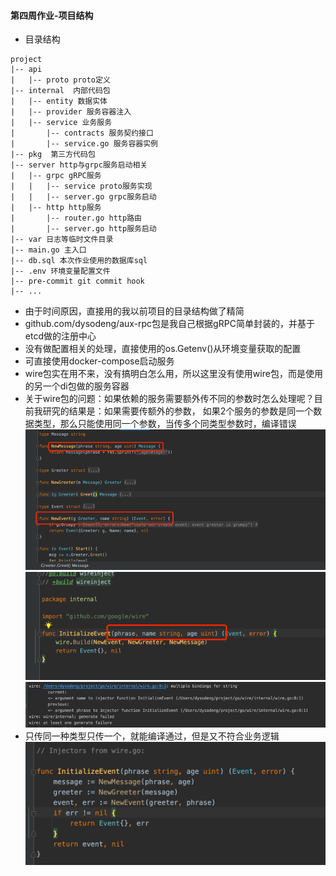 #### 第四周作业-项目结构

- 目录结构
```
project
|-- api
|   |-- proto proto定义
|-- internal  内部代码包
|   |-- entity 数据实体
|   |-- provider 服务容器注入
|   |-- service 业务服务
|       |-- contracts 服务契约接口
|       |-- service.go 服务容器实例
|-- pkg  第三方代码包
|-- server http与grpc服务启动相关
|   |-- grpc gRPC服务
|   |   |-- service proto服务实现
|   |   |-- server.go grpc服务启动
|   |-- http http服务
|       |-- router.go http路由
|       |-- server.go http服务启动
|-- var 日志等临时文件目录
|-- main.go 主入口
|-- db.sql 本次作业使用的数据库sql
|-- .env 环境变量配置文件
|-- pre-commit git commit hook
|-- ...
```

- 由于时间原因，直接用的我以前项目的目录结构做了精简
- github.com/dysodeng/aux-rpc包是我自己根据gRPC简单封装的，并基于etcd做的注册中心
- 没有做配置相关的处理，直接使用的os.Getenv()从环境变量获取的配置
- 可直接使用docker-compose启动服务
- wire包实在用不来，没有搞明白怎么用，所以这里没有使用wire包，而是使用的另一个di包做的服务容器
- 关于wire包的问题：如果依赖的服务需要额外传不同的参数时怎么处理呢？目前我研究的结果是：如果需要传额外的参数，
  如果2个服务的参数是同一个数据类型，那么只能使用同一个参数，当传多个同类型参数时，编译错误
![img.png](https://github.com/dysodeng/geektime-project/blob/master/image/img.png)
![img_1.png](https://github.com/dysodeng/geektime-project/blob/master/image/img_1.png)
![img_3.png](https://github.com/dysodeng/geektime-project/blob/master/image/img_3.png)
- 只传同一种类型只传一个，就能编译通过，但是又不符合业务逻辑
![img_2.png](https://github.com/dysodeng/geektime-project/blob/master/image/img_2.png)